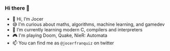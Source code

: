 ### Hi there 👋

- 👋 Hi, I’m Jocer
- 😅 I’m curious about maths, algorithms, machine learning, and gamedev
- 🌱 I’m currently learning modern C, compilers and interpreters
- 🎮 I'm playing Doom, Quake, NieR: Automata
- 📫 You can find me as `@jocerfranquiz` on twitter

<!--
**jocerfranquiz/jocerfranquiz** is a ✨ _special_ ✨ repository because its `README.md` (this file) appears on your GitHub profile.

Here are some ideas to get you started:

- 🔭 I’m currently working on ...
- 🌱 I’m currently learning ...
- 👯 I’m looking to collaborate on ...
- 🤔 I’m looking for help with ...
- 💬 Ask me about ...
- 📫 How to reach me: ...
- 😄 Pronouns: ...
- ⚡ Fun fact: ...
-->
